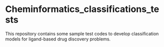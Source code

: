 # Cheminformatics_classifications_tests
This repository contains some sample test codes to develop classification models for ligand-based drug discovery problems.
